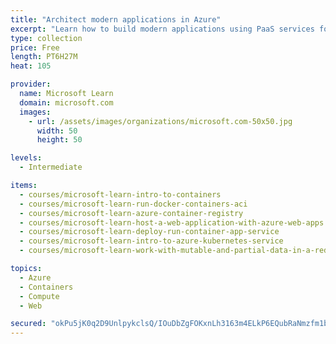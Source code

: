 ```yaml
---
title: "Architect modern applications in Azure"
excerpt: "Learn how to build modern applications using PaaS services for applications, caching, containers and Kubernetes in Azure."
type: collection
price: Free
length: PT6H27M
heat: 105

provider:
  name: Microsoft Learn
  domain: microsoft.com
  images:
    - url: /assets/images/organizations/microsoft.com-50x50.jpg
      width: 50
      height: 50

levels:
  - Intermediate

items:
  - courses/microsoft-learn-intro-to-containers
  - courses/microsoft-learn-run-docker-containers-aci
  - courses/microsoft-learn-azure-container-registry
  - courses/microsoft-learn-host-a-web-application-with-azure-web-apps
  - courses/microsoft-learn-deploy-run-container-app-service
  - courses/microsoft-learn-intro-to-azure-kubernetes-service
  - courses/microsoft-learn-work-with-mutable-and-partial-data-in-a-redis-cache

topics:
  - Azure
  - Containers
  - Compute
  - Web

secured: "okPu5jK0q2D9UnlpykclsQ/IOuDbZgFOKxnLh3163m4ELkP6EQubRaNmzfm1bAQc6ko548rZ5wTR3LyQUk83+Tm+LJLL0wyKFT0zKHq5wx6yTdqeM77p61QXAWBMrZv1pql0FHT+Rjf1NhOYXG81k+zv+qVlkXwPMn6570KKUKod9H/d25G9FLCVn7MMpEfK+8aYgoEeSFk151JLzUPrzdr3El6I0f7Z1mzJG8h4SHNr17tbwJDCSTUy+FU3QALcsQbE7vrnkIDr2smjz5PDeyEudrJw5iVv409abB9MIJ0+ZcQuYmSEOQcxncN/2LwQ6JNEoqZYzxA4XSFdsSDLoYnAPWd1qPwQvKJCE/uD5QI=;R6EfGiT5xWSnIE1GvTOq3w=="
---
```


